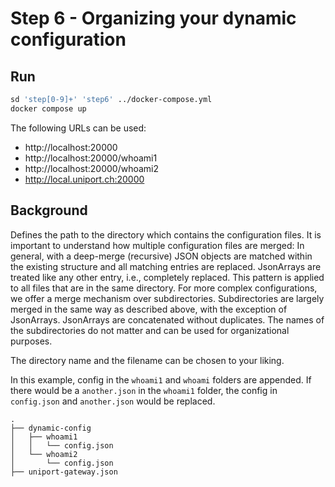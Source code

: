 # Step 6 - Organizing your dynamic configuration

## Run

```bash
sd 'step[0-9]+' 'step6' ../docker-compose.yml
docker compose up
```

The following URLs can be used:

- http://localhost:20000
- http://localhost:20000/whoami1
- http://localhost:20000/whoami2
- http://local.uniport.ch:20000

## Background

Defines the path to the directory which contains the configuration files. It is important to understand how multiple configuration files are merged: In general, with a deep-merge (recursive) JSON objects are matched within the existing structure and all matching entries are replaced. JsonArrays are treated like any other entry, i.e., completely replaced. This pattern is applied to all files that are in the same directory. For more complex configurations, we offer a merge mechanism over subdirectories. Subdirectories are largely merged in the same way as described above, with the exception of JsonArrays. JsonArrays are concatenated without duplicates. The names of the subdirectories do not matter and can be used for organizational purposes.

The directory name and the filename can be chosen to your liking.

In this example, config in the `whoami1` and `whoami` folders are appended. If there would be a `another.json` in the `whoami1` folder, the config in `config.json` and `another.json` would be replaced.

```text
.
├── dynamic-config
│   ├── whoami1
│   │   └── config.json
│   └── whoami2
│       └── config.json
├── uniport-gateway.json
```
